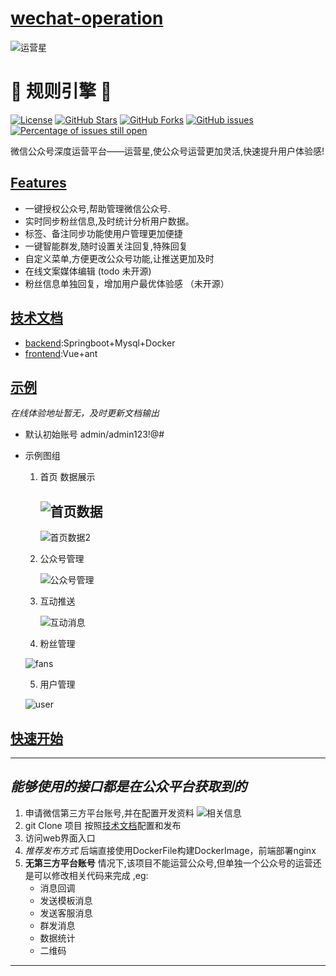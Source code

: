 # [wechat-operation](#wechat-operation)
![运营星](https://img-blog.csdnimg.cn/20201102164123661.jpg#pic_center)
# 📌 规则引擎 📌
[![License](https://img.shields.io/badge/license-Apache%202-4EB1BA.svg)](https://www.apache.org/licenses/LICENSE-2.0.html)
[![GitHub Stars](https://img.shields.io/github/stars/DingQianWen/rule-engine)](https://github.com/7-idiot/wechat-operation/stargazers)
[![GitHub Forks](https://img.shields.io/github/forks/DingQianWen/rule-engine)](https://github.com/7-idiot/wechat-operatione/fork)
[![GitHub issues](https://img.shields.io/github/issues/DingQianWen/rule-engine.svg)](https://github.com/7-idiot/wechat-operation/issues)
[![Percentage of issues still open](http://isitmaintained.com/badge/open/DingQianWen/rule-engine.svg)](https://github.com/7-idiot/wechat-operation/issues "Percentage of issues still open")

微信公众号深度运营平台——运营星,使公众号运营更加灵活,快速提升用户体验感!

## [Features](#features)
* 一键授权公众号,帮助管理微信公众号.
* 实时同步粉丝信息,及时统计分析用户数据。
* 标签、备注同步功能使用户管理更加便捷
* 一键智能群发,随时设置关注回复,特殊回复
* 自定义菜单,方便更改公众号功能,让推送更加及时
* 在线文案媒体编辑 (todo 未开源)
* 粉丝信息单独回复，增加用户最优体验感 （未开源）

## [技术文档](#技术文档)
- [backend](https://github.com/7-idiot/weChat-Operation/tree/master/operation-backend):Springboot+Mysql+Docker
- [frontend](https://github.com/7-idiot/weChat-Operation/tree/master/operation-frontend):Vue+ant
## [示例](#示例)

*在线体验地址暂无，及时更新文档输出*

* 默认初始账号 admin/admin123!@#

* 示例图组

  1. 首页 数据展示

     ![首页数据](https://img-blog.csdnimg.cn/20201102203925952.jpg?x-oss-process=image/watermark,type_ZmFuZ3poZW5naGVpdGk,shadow_10,text_aHR0cHM6Ly9ibG9nLmNzZG4ubmV0L3dlaXhpbl80MjA0MzAzMA==,size_16,color_FFFFFF,t_70#pic_center)
     -------------------------------------------
     ![首页数据2](https://img-blog.csdnimg.cn/20201102203943120.jpg?x-oss-process=image/watermark,type_ZmFuZ3poZW5naGVpdGk,shadow_10,text_aHR0cHM6Ly9ibG9nLmNzZG4ubmV0L3dlaXhpbl80MjA0MzAzMA==,size_16,color_FFFFFF,t_70#pic_center)

  2. 公众号管理

     ![公众号管理](https://img-blog.csdnimg.cn/20201102204123140.jpg?x-oss-process=image/watermark,type_ZmFuZ3poZW5naGVpdGk,shadow_10,text_aHR0cHM6Ly9ibG9nLmNzZG4ubmV0L3dlaXhpbl80MjA0MzAzMA==,size_16,color_FFFFFF,t_70#pic_center)

  3. 互动推送

     ![互动消息](https://img-blog.csdnimg.cn/20201102204235787.jpg?x-oss-process=image/watermark,type_ZmFuZ3poZW5naGVpdGk,shadow_10,text_aHR0cHM6Ly9ibG9nLmNzZG4ubmV0L3dlaXhpbl80MjA0MzAzMA==,size_16,color_FFFFFF,t_70#pic_center)
     
  4. 粉丝管理
  
   ![fans](https://img-blog.csdnimg.cn/20201102204353763.jpg?x-oss-process=image/watermark,type_ZmFuZ3poZW5naGVpdGk,shadow_10,text_aHR0cHM6Ly9ibG9nLmNzZG4ubmV0L3dlaXhpbl80MjA0MzAzMA==,size_16,color_FFFFFF,t_70#pic_center)
  
  5. 用户管理
  
  ![user](https://img-blog.csdnimg.cn/20201102204417761.jpg?x-oss-process=image/watermark,type_ZmFuZ3poZW5naGVpdGk,shadow_10,text_aHR0cHM6Ly9ibG9nLmNzZG4ubmV0L3dlaXhpbl80MjA0MzAzMA==,size_16,color_FFFFFF,t_70#pic_center)

## [快速开始](#快速开始)
-------------------------------------------
*能够使用的接口都是在公众平台获取到的*
-------------------------------------------
1. 申请微信第三方平台账号,并在配置开发资料
   ![相关信息](https://img-blog.csdnimg.cn/20201102172549685.png#pic_center)
2.  git Clone 项目 按照[技术文档](https://github.com/7-idiot/weChat-Operation#%E6%8A%80%E6%9C%AF%E6%96%87%E6%A1%A3)配置和发布 
3. 访问web界面入口
4. *推荐发布方式* 后端直接使用DockerFile构建DockerImage，前端部署nginx 
5. **无第三方平台账号** 情况下,该项目不能运营公众号,但单独一个公众号的运营还是可以修改相关代码来完成 ,eg:</br>
   *  消息回调 
   *  发送模板消息  
   *  发送客服消息  
   *  群发消息   
   *  数据统计  
   *  二维码  
-------------------------------------------
